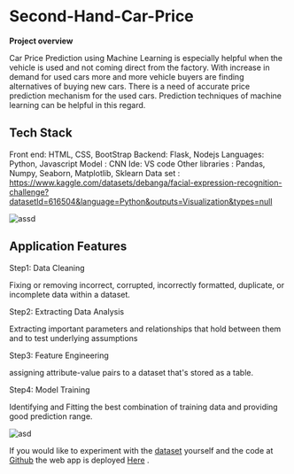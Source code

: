 # Second-Hand-Car-Price

**Project overview**

Car Price Prediction using Machine Learning is especially helpful when the vehicle is used and not coming direct from the factory. With increase in demand for used cars more and more vehicle buyers are finding alternatives of buying new cars. There is a need of accurate price prediction mechanism for the used cars. Prediction techniques of machine learning can be helpful in this regard.


## Tech Stack

Front end: HTML, CSS, BootStrap
Backend: Flask, Nodejs
Languages: Python, Javascript
Model : CNN
Ide: VS code
Other libraries : Pandas, Numpy, Seaborn, Matplotlib, Sklearn
Data set : https://www.kaggle.com/datasets/debanga/facial-expression-recognition-challenge?datasetId=616504&language=Python&outputs=Visualization&types=null



![assd](https://github.com/faseehahmed26/Second-Hand-Car-Price/blob/main/ss/car_price.png?raw=true)
## Application Features
Step1: Data Cleaning

Fixing or removing incorrect, corrupted, incorrectly formatted, duplicate, or incomplete data within a dataset. 

Step2: Extracting Data Analysis

Extracting important parameters and relationships that hold between them and to test underlying assumptions

Step3: Feature Engineering

assigning attribute-value pairs to a dataset that's stored as a table. 

Step4: Model Training

Identifying and Fitting the best combination of training data and providing good prediction range.

![asd](https://github.com/faseehahmed26/Second-Hand-Car-Price/blob/main/ss/Picture1.png?raw=true)




If you would like to experiment with the [dataset](https://www.kaggle.com/datasets/saisaathvik/used-cars-dataset-from-cardekhocom) yourself and the code at [Github](https://github.com/faseehahmed26/Second-Hand-Car-Price) the web app is deployed [Here](https://secondhand-car-price.herokuapp.com/) .
